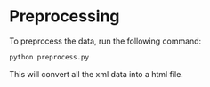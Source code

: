 # Preprocessing

To preprocess the data, run the following command:

```bash
python preprocess.py
```

This will convert all the xml data into a html file.